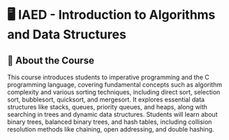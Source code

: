 # 🖥️ **IAED - Introduction to Algorithms and Data Structures**

## 📌 **About the Course**
This course introduces students to imperative programming and the C programming language, covering fundamental concepts such as algorithm complexity and various sorting techniques, including direct sort, selection sort, bubblesort, quicksort, and mergesort. It explores essential data structures like stacks, queues, priority queues, and heaps, along with searching in trees and dynamic data structures. Students will learn about binary trees, balanced binary trees, and hash tables, including collision resolution methods like chaining, open addressing, and double hashing.
